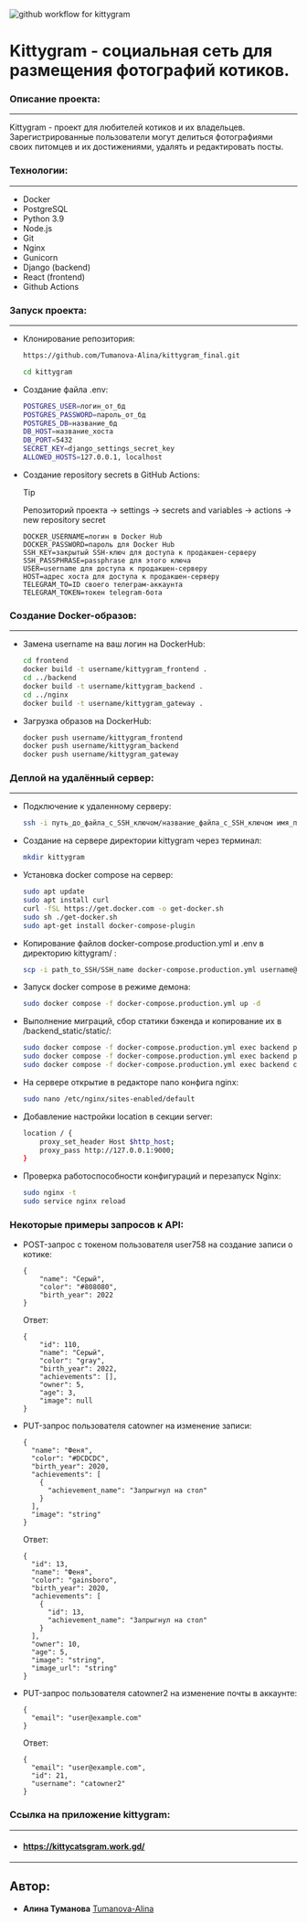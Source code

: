 ![github workflow for kittygram](https://github.com/Tumanova-Alina/kittygram_final/actions/workflows/main.yml/badge.svg?event=push)


# Kittygram - социальная сеть для размещения фотографий котиков.
 
 
### Описание проекта: 
________________________________________________________________________________________________________
Kittygram - проект для любителей котиков и их владельцев. Зарегистрированные пользователи могут делиться фотографиями своих питомцев и их достижениями, удалять и редактировать посты. 

### Технологии:
________________________________________________________________________________________________________
- Docker
- PostgreSQL
- Python 3.9
- Node.js
- Git 
- Nginx 
- Gunicorn 
- Django (backend) 
- React (frontend)
- Github Actions
 
### Запуск проекта: 
________________________________________________________________________________________________________
 - Клонирование репозитория:
 
    ```bash
    https://github.com/Tumanova-Alina/kittygram_final.git
    ```
    ```bash
    cd kittygram
    ```

 - Создание файла .env:

    ```bash
   POSTGRES_USER=логин_от_бд
   POSTGRES_PASSWORD=пароль_от_бд
   POSTGRES_DB=название_бд
   DB_HOST=название_хоста
   DB_PORT=5432
   SECRET_KEY=django_settings_secret_key
   ALLOWED_HOSTS=127.0.0.1, localhost
    ```

 - Создание repository secrets в GitHub Actions:

    > [!TIP]
    > Репозиторий проекта -> settings -> secrets and variables -> actions -> new repository secret

    ```
    DOCKER_USERNAME=логин в Docker Hub
    DOCKER_PASSWORD=пароль для Docker Hub
    SSH_KEY=закрытый SSH-ключ для доступа к продакшен-серверу
    SSH_PASSPHRASE=passphrase для этого ключа
    USER=username для доступа к продакшен-серверу
    HOST=адрес хоста для доступа к продакшен-серверу
    TELEGRAM_TO=ID своего телеграм-аккаунта
    TELEGRAM_TOKEN=токен telegram-бота
    ``` 

### Создание Docker-образов:
________________________________________________________________________________________________________
 - Замена username на ваш логин на DockerHub:

    ```bash
    cd frontend
    docker build -t username/kittygram_frontend .
    cd ../backend
    docker build -t username/kittygram_backend .
    cd ../nginx
    docker build -t username/kittygram_gateway . 
    ```

 - Загрузка образов на DockerHub:

    ```bash
    docker push username/kittygram_frontend
    docker push username/kittygram_backend
    docker push username/kittygram_gateway
    ```
  
### Деплой на удалённый сервер:
________________________________________________________________________________________________________
 - Подключение к удаленному серверу:

    ```bash
    ssh -i путь_до_файла_с_SSH_ключом/название_файла_с_SSH_ключом имя_пользователя@ip_адрес_сервера 
    ```

 - Создание на сервере директории kittygram через терминал:

    ```bash
    mkdir kittygram
    ```

 - Установка docker compose на сервер:

    ```bash
    sudo apt update
    sudo apt install curl
    curl -fSL https://get.docker.com -o get-docker.sh
    sudo sh ./get-docker.sh
    sudo apt-get install docker-compose-plugin
    ```

 - Копирование файлов docker-compose.production.yml и .env в директорию kittygram/ :

    ```bash
    scp -i path_to_SSH/SSH_name docker-compose.production.yml username@server_ip:/home/username/kittygram/docker-compose.production.yml
    ```

 - Запуск docker compose в режиме демона:

    ```bash
    sudo docker compose -f docker-compose.production.yml up -d
    ```

 - Выполнение миграций, сбор статики бэкенда и копирование их в /backend_static/static/:

    ```bash
    sudo docker compose -f docker-compose.production.yml exec backend python manage.py migrate
    sudo docker compose -f docker-compose.production.yml exec backend python manage.py collectstatic
    sudo docker compose -f docker-compose.production.yml exec backend cp -r /app/collected_static/. /backend_static/static/
    ```

 - На сервере открытие в редакторе nano конфига nginx:

    ```bash
    sudo nano /etc/nginx/sites-enabled/default
   
    ```

 - Добавление настройки location в секции server:

    ```bash
    location / {
        proxy_set_header Host $http_host;
        proxy_pass http://127.0.0.1:9000;
    }
    ```

 - Проверка работоспособности конфигураций и перезапуск Nginx:

    ```bash
    sudo nginx -t 
    sudo service nginx reload
    ```

### Некоторые примеры запросов к API:

- POST-запрос с токеном пользователя user758 на создание записи о котике:

    ```
    {
        "name": "Серый",
        "color": "#808080",
        "birth_year": 2022
    }
    ```

    Ответ:
    ```
    {
        "id": 110,
        "name": "Серый",
        "color": "gray",
        "birth_year": 2022,
        "achievements": [],
        "owner": 5,
        "age": 3,
        "image": null
    }
    ```

- PUT-запрос пользователя catowner на изменение записи:

    ```
    {
      "name": "Феня",
      "color": "#DCDCDC",
      "birth_year": 2020,
      "achievements": [
        {
          "achievement_name": "Запрыгнул на стол"
        }
      ],
      "image": "string"
    }
    ```

    Ответ:
    ```
    {
      "id": 13,
      "name": "Феня",
      "color": "gainsboro",
      "birth_year": 2020,
      "achievements": [
        {
          "id": 13,
          "achievement_name": "Запрыгнул на стол"
        }
      ],
      "owner": 10,
      "age": 5,
      "image": "string",
      "image_url": "string"
    }
    ```

- PUT-запрос пользователя catowner2 на изменение почты в аккаунте:

    ```
    {
      "email": "user@example.com"
    }
    ```

    Ответ:
    ```
    {
      "email": "user@example.com",
      "id": 21,
      "username": "catowner2"
    }
    ```


 
### Cсылка на приложение kittygram:
________________________________________________________________________________________________________
- #### https://kittycatsgram.work.gd/
________________________________________________________________________________________________________

## Автор:
+ **Алина Туманова** [Tumanova-Alina](https://github.com/Tumanova-Alina)